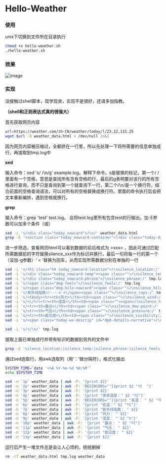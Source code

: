 # Hello-Weather
### 使用
unix下切换到文件所在目录执行 
```bash
chmod +x hello-weather.sh
./hello-weather.sh
```
### 效果
![image](https://github.com/scau-sidc/git-takeoff-2017/blob/final-silence1772/0425.png)
### 实现
没接触过shell脚本，现学现卖，实现不是很好，还请多加指教。

**（shell和正则表达式真的很强大）**

首先获取网页内容
```bash
url=https://weather.com/zh-CN/weather/today/l/23.12,113.25
wget $url -O weather_data.html > /dev/null 2>&1
```

因为网页内容被压缩过，全都挤在一行里，所以先处理一下将所需要的信息单独成行，再提取到tmp.log中

**sed**

输入命令：sed 's/ /\n/g' example.log。解释下命令，s是替换的标记，第一个/ /里面有一个空格，意思是查找所有含有空格的行，最后的g表明要对该行的所有空格进行查询，而不只是查询到第一个就查询下一行，第二个/\n/是一个换行符，结合前面的空格查询语法，可以对所有的空格替换成换行符。里面的命令执行后会把文本重新编排，遇到空格就换行。

**grep**

输入命令：grep 'test' test.log。  会将test.log里所有包含test的行输出。加-E参数可以加多个条件（或）
```bash
sed -i 's/<div class="today_nowcard">/\n/' weather_data.html 
grep -E '<section class="today_nowcard-container">|<div class="today-daypart-hilo"' weather_data.html > tmp.log
```


进一步筛选，查看网页html可以看到数据的前后格式为 >xxx< ，因此可通过匹配所需数据前的字符替换silence_xxx作为标识并换行，最后一句将每一行的第一个（没加-g参数）‘ < ’替换为回车，从而实现所需数据分别在单独的一行
```bash
sed -i 's/<h1 class="h4 today_nowcard-location">/\nsilence_location:/' tmp.log
sed -i 's/<div class="today_nowcard-temp"><span class="">/\nsilence_temp:/' tmp.log
sed -i 's/<div class="today_nowcard-phrase">/\nsilence_phrase:/' tmp.log
sed -i 's/<span class="deg-feels">/\nsilence_feels:/' tmp.log
sed -i 's/<span class="deg-hilo-nowcard"><span class="">/\nsilence_hilo:/g' tmp.log
sed -i 's/紫外线指数<!----> <\/span><span class="">/\nsilence_rays:/' tmp.log
sed -i 's/<tbody><tr><th>风力<\/th><td><span class="">/\nsilence_wind:/' tmp.log
sed -i 's/<\/tr><tr><th>湿度<\/th><td><span class=""><span>/\nsilence_humidity:/' tmp.log
sed -i 's/<tr><th>露点<\/th><td><span class="">/\nsilence_dew-point:/' tmp.log
sed -i 's/<tr><th>气压<\/th><td><span class="">/\nsilence_pressure:/' tmp.log
sed -i 's/<tr><th>能见度<\/th><td><span class="">/\nsilence_visibility:/' tmp.log
sed -i 's/<span class="today-wx-descrip" id="dp0-details-narrative">/\nsilence_today-pre:/' tmp.log

sed -i 's/</\n/' tmp.log
```

提取上面已单独成行并带有标识的数据到另外的文件中
```bash
grep -E 'silence_location:|silence_temp:|silence_phrase:|silence_feels:|silence_hilo:|silence_rays:|silence_wind:|silence_humidity:|silence_dew-point:|silence_pressure:|silence_visibility:|silence_today-pre:' tmp.log > weather_data
```

通过sed选取行，用awk选取列（用‘：’做分隔符），格式化输出
```bash
SYSTEM_TIME=`date '+%A %Y-%m-%d %H:%M'`
echo $SYSTEM_TIME

sed -n '1p' weather_data | awk -F: '{print $2}' 
sed -n '2p' weather_data | awk -F: 'BEGIN{ORS=""}{print $2 "ºC  "}'
sed -n '3p' weather_data | awk -F: '{print $2}'
sed -n '4p' weather_data | awk -F: '{print "体感温度：" $2 "ºC"}'
sed -n '5p' weather_data | awk -F: 'BEGIN{ORS=""}{print "高温： " $2 "ºC / "}'
sed -n '6p' weather_data | awk -F: '{print "低温：" $2 "ºC"}'
sed -n '7p' weather_data | awk -F: '{print "紫外线指数： " $2}'
sed -n '8p' weather_data | awk -F: '{print "风力： " $2}'
sed -n '9p' weather_data | awk -F: '{print "湿度： " $2 "%"}'
sed -n '10p' weather_data | awk -F: '{print "露点： " $2 "ºC"}'
sed -n '11p' weather_data | awk -F: '{print "气压： " $2}'
sed -n '12p' weather_data | awk -F: '{print "能见度： " $2}'
sed -n '13p' weather_data | awk -F: '{print $2}'
```

运行后产生一堆文件总是会让人心烦的，统统删掉
```bash
rm -rf weather_data.html tmp.log weather_data
```

